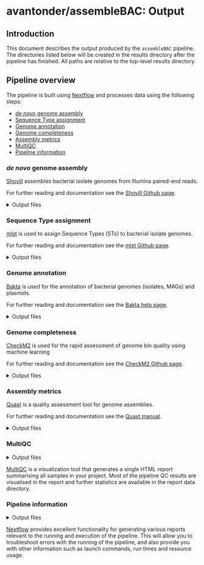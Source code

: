 # avantonder/assembleBAC: Output

## Introduction

This document describes the output produced by the `assembleBAC` pipeline. The directories listed below will be created in the results directory after the pipeline has finished. All paths are relative to the top-level results directory.

## Pipeline overview

The pipeline is built using [Nextflow](https://www.nextflow.io/) and processes data using the following steps:

* [*de novo* genome assembly](#de-novo-genome-assembly)
* [Sequence Type assignment](#sequence-type-assignment)
* [Genome annotation](#genome-annotation)
* [Genome completeness](#genome-completeness)
* [Assembly metrics](#assembly-metrics) 
* [MultiQC](#multiqc)
* [Pipeline information](#pipeline-information)

### *de novo* genome assembly

[Shovill](https://github.com/tseemann/shovill) assembles bacterial isolate genomes from Illumina paired-end reads.

For further reading and documentation see the [Shovill Github page](https://github.com/tseemann/shovill).

<details markdown="1">
<summary>Output files</summary>

- `assemblies/`
  - `*_contigs.fa`: *de novo* genome assembly in FASTA format

</details>

### Sequence Type assignment

[mlst](https://github.com/tseemann/mlst) is used to assign Sequence Types (STs) to bacterial isolate genomes.

For further reading and documentation see the [mlst Github page](https://github.com/tseemann/mlst).

<details markdown="1">
<summary>Output files</summary>

- `mlst/`
  - `*.tsv`: MLST calls in tsv format
- `metadata/`
  - `mlst_summary.tsv`: mlst summary in tsv format

</details>

### Genome annotation

[Bakta](https://github.com/oschwengers/bakta) is used for the annotation of bacterial genomes (isolates, MAGs) and plasmids.

For further reading and documentation see the [Bakta help page](https://bakta.readthedocs.io/en/latest/).

<details markdown="1">
<summary>Output files</summary>

- `annotation/`
  - `*.gff3`: Annotations & sequences in GFF3 format

</details>

### Genome completeness

[CheckM2](https://github.com/chklovski/CheckM2) is used for the rapid assessment of genome bin quality using machine learning

For further reading and documentation see the [CheckM2 Github page](https://github.com/chklovski/CheckM2).

<details markdown="1">
<summary>Output files</summary>

- `checkm2/`
  - `*.tsv`: CheckM2 output in tsv format
- `metadata/`
  - `checkm2_summary.tsv`: CheckM2 summary in tsv format

</details>

### Assembly metrics

[Quast](https://quast.sourceforge.net/) is a quality assessment tool for genome assemblies.

For further reading and documentation see the [Quast manual](https://quast.sourceforge.net/docs/manual.html).

<details markdown="1">
<summary>Output files</summary>

- `metadata/`
  - `transposed_report.tsv`: Quast summary in tsv format

</details>

### MultiQC

<details markdown="1">
<summary>Output files</summary>

- `multiqc/`
  - `multiqc_report.html`: a standalone HTML file that can be viewed in your web browser.
  - `multiqc_data/`: directory containing parsed statistics from the different tools used in the pipeline.
  - `multiqc_plots/`: directory containing static images from the report in various formats.

</details>

[MultiQC](http://multiqc.info) is a visualization tool that generates a single HTML report summarising all samples in your project. Most of the pipeline QC results are visualised in the report and further statistics are available in the report data directory.

### Pipeline information

<details markdown="1">
<summary>Output files</summary>

- `pipeline_info/`
  - Reports generated by Nextflow: `execution_report.html`, `execution_timeline.html`, `execution_trace.txt` and `pipeline_dag.dot`/`pipeline_dag.svg`.
  - Reports generated by the pipeline: `pipeline_report.html`, `pipeline_report.txt` and `software_versions.yml`. The `pipeline_report*` files will only be present if the `--email` / `--email_on_fail` parameter's are used when running the pipeline.
  - Reformatted samplesheet files used as input to the pipeline: `samplesheet.valid.csv`.

</details>

[Nextflow](https://www.nextflow.io/docs/latest/tracing.html) provides excellent functionality for generating various reports relevant to the running and execution of the pipeline. This will allow you to troubleshoot errors with the running of the pipeline, and also provide you with other information such as launch commands, run times and resource usage.
